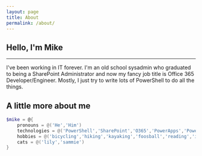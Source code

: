 ```yaml
---
layout: page
title: About
permalink: /about/
---
```


## Hello, I'm Mike

---

I've been working in IT forever. I'm an old school sysadmin who graduated to being a SharePoint Administrator and now my fancy job title is Office 365 Developer/Engineer. Mostly, I just try to write lots of PowerShell to do all the things.

## A little more about me

```powershell
$mike = @{
    pronouns = @('He','Him')
    technologies = @('PowerShell','SharePoint','O365','PowerApps','PowerAutomate')
    hobbies = @('bicycling','hiking','kayaking','foosball','reading','infosec')
    cats = @('lily','sammie')
}
```

